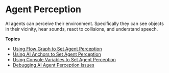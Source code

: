 # Agent Perception<a name="ai-perception-intro"></a>

AI agents can perceive their environment\. Specifically they can see objects in their vicinity, hear sounds, react to collisions, and understand speech\.

**Topics**
+ [Using Flow Graph to Set Agent Perception](ai-perception-fg.md)
+ [Using AI Anchors to Set Agent Perception](ai-perception-rb.md)
+ [Using Console Variables to Set Agent Perception](ai-perception-cvars.md)
+ [Debugging AI Agent Perception Issues](ai-perception-debug.md)